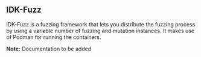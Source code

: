 ## IDK-Fuzz

IDK-Fuzz is a fuzzing framework that lets you distribute the fuzzing process by using a variable number of fuzzing and mutation instances. It makes use of Podman for running the containers. 

**Note:** Documentation to be added